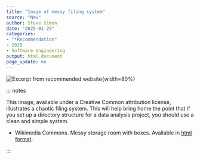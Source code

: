 ```yaml
---
title: "Image of messy filing system"
source: "New"
author: Steve Simon
date: "2025-01-29"
categories: 
- "*Recommendation"
- 2025
- Software engineering
output: html_document
page_update: no
---
```


![](http://www.pmean.com/new-images/25/messy-filing-system-01.png "Excerpt from recommended website"){width=80%}

::: notes

This image, available under a Creative Common attribution license, illustrates a chaotic filing system. This will help bring home the point that if you set up a directory structure for a data analysis project, you should use a clean and simple system.

-   Wikimedia Commons. Messy storage room with boxes. Available in [html format][wik1].

[wik1]: https://commons.wikimedia.org/wiki/File:Messy_storage_room_with_boxes.jpg

:::
